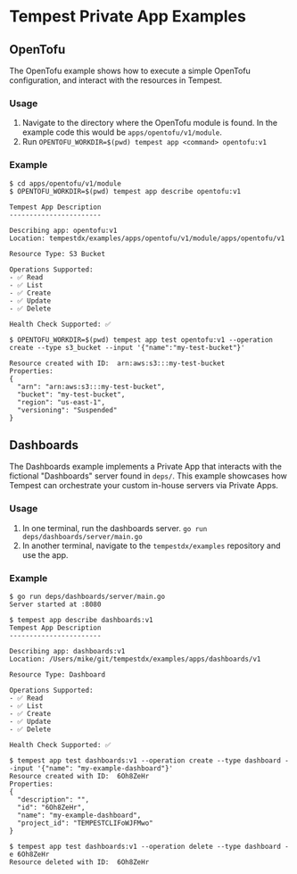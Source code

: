 # Tempest Private App Examples

## OpenTofu

The OpenTofu example shows how to execute a simple OpenTofu configuration, and interact with the resources in Tempest.

### Usage

1. Navigate to the directory where the OpenTofu module is found. In the example code this would be `apps/opentofu/v1/module`.
2. Run `OPENTOFU_WORKDIR=$(pwd) tempest app <command> opentofu:v1`

### Example

```shell
$ cd apps/opentofu/v1/module
$ OPENTOFU_WORKDIR=$(pwd) tempest app describe opentofu:v1

Tempest App Description
-----------------------

Describing app: opentofu:v1
Location: tempestdx/examples/apps/opentofu/v1/module/apps/opentofu/v1

Resource Type: S3 Bucket

Operations Supported:
- ✅ Read
- ✅ List
- ✅ Create
- ✅ Update
- ✅ Delete

Health Check Supported: ✅

$ OPENTOFU_WORKDIR=$(pwd) tempest app test opentofu:v1 --operation create --type s3_bucket --input '{"name":"my-test-bucket"}'

Resource created with ID:  arn:aws:s3:::my-test-bucket
Properties:
{
  "arn": "arn:aws:s3:::my-test-bucket",
  "bucket": "my-test-bucket",
  "region": "us-east-1",
  "versioning": "Suspended"
}
```

## Dashboards

The Dashboards example implements a Private App that interacts with the fictional "Dashboards" server found in `deps/`. This example showcases how Tempest can orchestrate your custom in-house servers via Private Apps.

### Usage

1. In one terminal, run the dashboards server. `go run deps/dashboards/server/main.go`
2. In another terminal, navigate to the `tempestdx/examples` repository and use the app.

### Example

```shell
$ go run deps/dashboards/server/main.go
Server started at :8080

$ tempest app describe dashboards:v1
Tempest App Description
-----------------------

Describing app: dashboards:v1
Location: /Users/mike/git/tempestdx/examples/apps/dashboards/v1

Resource Type: Dashboard

Operations Supported:
- ✅ Read
- ✅ List
- ✅ Create
- ✅ Update
- ✅ Delete

Health Check Supported: ✅

$ tempest app test dashboards:v1 --operation create --type dashboard --input '{"name": "my-example-dashboard"}'
Resource created with ID:  6Oh8ZeHr
Properties:
{
  "description": "",
  "id": "6Oh8ZeHr",
  "name": "my-example-dashboard",
  "project_id": "TEMPESTCLIFoWJFMwo"
}

$ tempest app test dashboards:v1 --operation delete --type dashboard -e 6Oh8ZeHr
Resource deleted with ID:  6Oh8ZeHr
```

